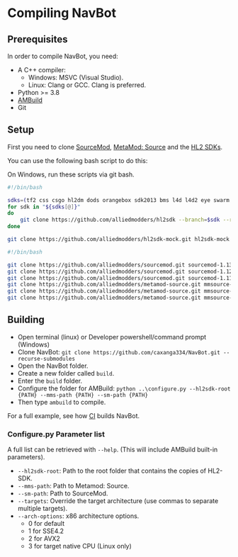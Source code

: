 # Compiling NavBot

[SourceMod]: https://github.com/alliedmodders/sourcemod
[MetaMod: Source]: https://github.com/alliedmodders/metamod-source
[HL2 SDKs]: https://github.com/alliedmodders/hl2sdk
[AMBuild]: https://github.com/alliedmodders/ambuild
[CI]: https://github.com/caxanga334/NavBot/blob/main/.github/workflows/build-action.yml

## Prerequisites

In order to compile NavBot, you need:

* A C++ compiler:
  * Windows: MSVC (Visual Studio).
  * Linux: Clang or GCC. Clang is preferred.
* Python >= 3.8
* [AMBuild]
* Git

## Setup

First you need to clone [SourceMod], [MetaMod: Source] and the [HL2 SDKs].

You can use the following bash script to do this:

On Windows, run these scripts via git bash.

```bash
#!/bin/bash

sdks=(tf2 css csgo hl2dm dods orangebox sdk2013 bms l4d l4d2 eye swarm portal2 pvkii nucleardawn mcv insurgency dota cs2 contagion blade bgt darkm doi episode1)
for sdk in "${sdks[@]}"
do
	git clone https://github.com/alliedmodders/hl2sdk --branch=$sdk --recurse-submodules --depth=1 hl2sdk-$sdk
done

git clone https://github.com/alliedmodders/hl2sdk-mock.git hl2sdk-mock --recurse-submodules --depth=1
```

```bash
#!/bin/bash

git clone https://github.com/alliedmodders/sourcemod.git sourcemod-1.13 --recurse-submodules --depth=1
git clone https://github.com/alliedmodders/sourcemod.git sourcemod-1.12 --recurse-submodules --depth=1 --branch=1.12-dev
git clone https://github.com/alliedmodders/sourcemod.git sourcemod-1.11 --recurse-submodules --depth=1 --branch=1.11-dev
git clone https://github.com/alliedmodders/metamod-source.git mmsource-2.0 --recurse-submodules --depth=1
git clone https://github.com/alliedmodders/metamod-source.git mmsource-1.12 --recurse-submodules --depth=1 --branch=1.12-dev
git clone https://github.com/alliedmodders/metamod-source.git mmsource-1.11 --recurse-submodules --depth=1 --branch=1.11-dev
```

## Building

* Open terminal (linux) or Developer powershell/command prompt (Windows)
* Clone NavBot: `git clone https://github.com/caxanga334/NavBot.git --recurse-submodules`
* Open the NavBot folder.
* Create a new folder called `build`.
* Enter the `build` folder.
* Configure the folder for AMBuild: `python ..\configure.py --hl2sdk-root {PATH} --mms-path {PATH} --sm-path {PATH}`
* Then type `ambuild` to compile.

For a full example, see how [CI] builds NavBot.

### Configure.py Parameter list

A full list can be retrieved with `--help`. (This will include AMBuild built-in parameters).

* `--hl2sdk-root`: Path to the root folder that contains the copies of HL2-SDK.
* `--mms-path`: Path to Metamod: Source.
* `--sm-path`: Path to SourceMod.
* `--targets`: Override the target architecture (use commas to separate multiple targets).
* `--arch-options`: x86 architecture options.
  * 0 for default
  * 1 for SSE4.2
  * 2 for AVX2
  * 3 for target native CPU (Linux only)

